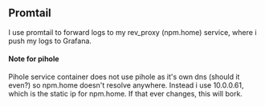 ## Promtail

I use promtail to forward logs to my rev_proxy (npm.home) service, where i push my logs to Grafana.

#### Note for pihole
Pihole service container does not use pihole as it's own dns (should it even?) so npm.home doesn't resolve anywhere. Instead i use 10.0.0.61, which is the static ip for npm.home. If that ever changes, this will bork.
